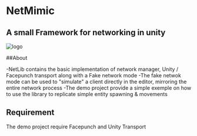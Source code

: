 # NetMimic

## A small Framework for networking in unity

![logo](https://i.imgur.com/IsUevIj.png)

##About

-NetLib contains the basic implementation of network manager, Unity / Facepunch transport along with a Fake network mode
-The fake netwok mode can be used to "simulate" a client directly in the editor, mirroring the entire network process
-The demo project provide a simple exemple on how to use the library to replicate simple entity spawning & movements

## Requirement 
The demo project require Facepunch and Unity Transport
